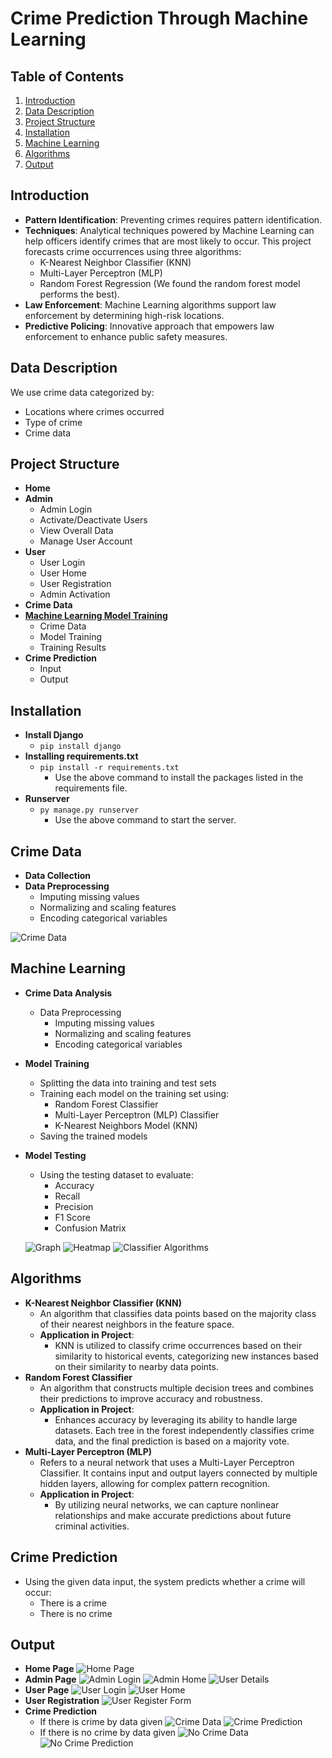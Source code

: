 # Crime Prediction Through Machine Learning

## Table of Contents
1. [Introduction](#introduction)
2. [Data Description](#data-description)
3. [Project Structure](#project-structure)
4. [Installation](#installation)
5. [Machine Learning](#machine-learning)
6. [Algorithms](#algorithms)
7. [Output](#output)

## Introduction
- **Pattern Identification**: Preventing crimes requires pattern identification.
- **Techniques**: Analytical techniques powered by Machine Learning can help officers identify crimes that are most likely to occur. This project forecasts crime occurrences using three algorithms:
  - K-Nearest Neighbor Classifier (KNN)
  - Multi-Layer Perceptron (MLP)
  - Random Forest Regression (We found the random forest model performs the best).
- **Law Enforcement**: Machine Learning algorithms support law enforcement by determining high-risk locations.
- **Predictive Policing**: Innovative approach that empowers law enforcement to enhance public safety measures.

## Data Description
We use crime data categorized by:
- Locations where crimes occurred
- Type of crime
- Crime data

## Project Structure
- **Home**
- **Admin**
  - Admin Login
  - Activate/Deactivate Users
  - View Overall Data
  - Manage User Account
- **User**
  - User Login
  - User Home
  - User Registration
  - Admin Activation
- **Crime Data**
- [**Machine Learning Model Training**](#machine-learning)
  - Crime Data
  - Model Training
  - Training Results
- **Crime Prediction**
  - Input
  - Output

## Installation
- **Install Django**
  - `pip install django`
- **Installing requirements.txt**
  - `pip install -r requirements.txt`
    - Use the above command to install the packages listed in the requirements file.
- **Runserver**
  - `py manage.py runserver`
    - Use the above command to start the server.

## Crime Data
- **Data Collection**
- **Data Preprocessing**
  - Imputing missing values
  - Normalizing and scaling features
  - Encoding categorical variables

![Crime Data](media/crimedataset.png)

## Machine Learning
- **Crime Data Analysis**
  - Data Preprocessing
    - Imputing missing values
    - Normalizing and scaling features
    - Encoding categorical variables
- **Model Training**
  - Splitting the data into training and test sets
  - Training each model on the training set using:
    - Random Forest Classifier
    - Multi-Layer Perceptron (MLP) Classifier
    - K-Nearest Neighbors Model (KNN)
  - Saving the trained models
- **Model Testing**
  - Using the testing dataset to evaluate:
    - Accuracy
    - Recall
    - Precision
    - F1 Score
    - Confusion Matrix

  ![Graph](media/graph.png)
  ![Heatmap](media/heatmap.png)
  ![Classifier Algorithms](media/classifieralgorithms.png)

## Algorithms
- **K-Nearest Neighbor Classifier (KNN)**
  - An algorithm that classifies data points based on the majority class of their nearest neighbors in the feature space.
  - **Application in Project**:
    - KNN is utilized to classify crime occurrences based on their similarity to historical events, categorizing new instances based on their similarity to nearby data points.
- **Random Forest Classifier**
  - An algorithm that constructs multiple decision trees and combines their predictions to improve accuracy and robustness.
  - **Application in Project**:
    - Enhances accuracy by leveraging its ability to handle large datasets. Each tree in the forest independently classifies crime data, and the final prediction is based on a majority vote.
- **Multi-Layer Perceptron (MLP)**
  - Refers to a neural network that uses a Multi-Layer Perceptron Classifier. It contains input and output layers connected by multiple hidden layers, allowing for complex pattern recognition.
  - **Application in Project**:
    - By utilizing neural networks, we can capture nonlinear relationships and make accurate predictions about future criminal activities.

## Crime Prediction
- Using the given data input, the system predicts whether a crime will occur:
  - There is a crime
  - There is no crime

## Output
- **Home Page**
  ![Home Page](media/crimehomepic.png)
- **Admin Page**
  ![Admin Login](media/crimeadminlognin.png)
  ![Admin Home](media/crimeadminhome.png)
  ![User Details](media/crimeuserdetails.png)
- **User Page**
  ![User Login](media/crimeuserlogin.png)
  ![User Home](media/crimeuserhome.png)
- **User Registration**
  ![User Register Form](media/crimeuserregistertion.png)
- **Crime Prediction**
  - If there is crime by data given
    ![Crime Data](media/crimedata.png)
    ![Crime Prediction](media/crimepic.png)
  - If there is no crime by data given
    ![No Crime Data](media/nocrimedatpic.png)
    ![No Crime Prediction](media/nocrimepic.png)
